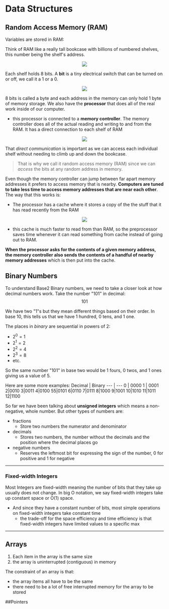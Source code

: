 # Data Structures

## Random Access Memory (RAM)
Variables are stored in RAM:

Think of RAM like a really tall bookcase with billions of numbered shelves, this number being the shelf's address. 
<p align="center">
  <img src="https://www.interviewcake.com/images/svgs/cs_for_hackers__ram_empty_with_indices.svg?bust=210" />
</p>

Each shelf holds 8 bits. A **bit** is a tiny electrical switch that can be turned on or off, we call it a 1 or a 0.

<p align="center">
  <img src="https://www.interviewcake.com/images/svgs/cs_for_hackers__ram_bits.svg?bust=210" />
</p>

8 bits is called a byte and each address in the memory can only hold 1 byte of memory storage. We also have the **processor** that does all of the real work inside of our computer.
+ this processor is connected to a **memory controller**. The memory controller does all of the actual reading and writing to and from the RAM. It has a direct connection to each shelf of RAM

<p align="center">
  <img src="https://www.interviewcake.com/images/svgs/cs_for_hackers__ram_memory_controller.svg?bust=210" />
</p>

That *direct communication* is important as we can access each individual shelf without needing to climb up and down the bookcase. 
>That is why we call it random access memory (RAM) since we can *access* the bits at any random address in memory.

Even though the memory controller can jump between far apart memory addresses it prefers to access memory that is nearby. **Computers are tuned to take less time to access memory addresses that are near each other**. The way that this works is: 
+ The processor has a cache where it stores a copy of the the stuff that it has read recently from the RAM

<p align="center">
  <img src="https://www.interviewcake.com/images/svgs/cs_for_hackers__ram_cache.svg?bust=210" />
</p>

+ this cache is much faster to read from than RAM, so the preprocessor saves time whenever it can read something from cache instead of going out to RAM.

**When the processor asks for the contents of a given memory address, the memory controller also sends the contents of a handful of nearby memory addresses** which is then put into the cache. 

## Binary Numbers

To understand Base2 Binary numbers, we need to take a closer look at how decimal numbers work. Take the number "101" in decimal: $$101$$

We have two "1"s but they mean different things based on their order. In base 10, this tells us that we have 1 hundred, 0 tens, and 1 one.

The places in *binary* are sequential in powers of 2:
+ $2^0 = 1$
+ $2^1 = 2$
+ $2^2 = 4$
+ $2^3 = 8$
+ etc.

So the same number "101" in base two would be 1 fours, 0 twos, and 1 ones giving us a value of 5.

Here are some more examples:
Decimal | Binary
--- | ---
0 | 0000
1 | 0001
2|0010
3|0011
4|0100
55|0101
6|0110
7|0111
8|1000
9|1001
10|1010
11|1011
12|1100

So far we have been talking about **unsigned integers**  which means a non-negative, whole number. But other types of numbers are:
+ fractions
    + Store two numbers the numerator and denominator 
+ decimals
    + Stores two numbers, the number without the decimals and the position where the decimal places go 
+ negative numbers
    + Reserves the leftmost bit for expressing the sign of the number, 0 for positive and 1 for negative

---
### Fixed-width Integers
Most Integers are fixed-width meaning the number of bits that they take up usually does not change. In big O notation, we say fixed-width integers take up constant space or O(1) space. 
+ And since they have a constant number of bits, most simple operations on fixed-width integers take constant time
    + the trade-off for the space efficiency and time efficiency is that fixed-width integers have limited values to a specific max

---

## Arrays
1. Each item in the array is the same size
2. the array is uninterrupted (contiguous) in memory

The constraint of an array is that:
+ the array items all have to be the same
+ there need to be a lot of free interrupted memory for the array to be stored 

##Pointers


